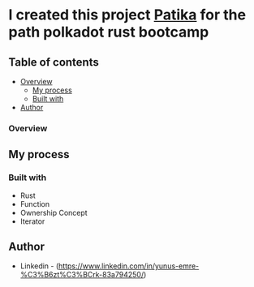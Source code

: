 # I created this project  [Patika](https://www.patika.dev/tr) for the path polkadot rust bootcamp


## Table of contents

- [Overview](#overview)
  - [My process](#my-process)
  - [Built with](#built-with)
- [Author](#author)

### Overview


## My process

### Built with

- Rust
- Function
- Ownership Concept
- Iterator





## Author

- Linkedin - (https://www.linkedin.com/in/yunus-emre-%C3%B6zt%C3%BCrk-83a794250/)